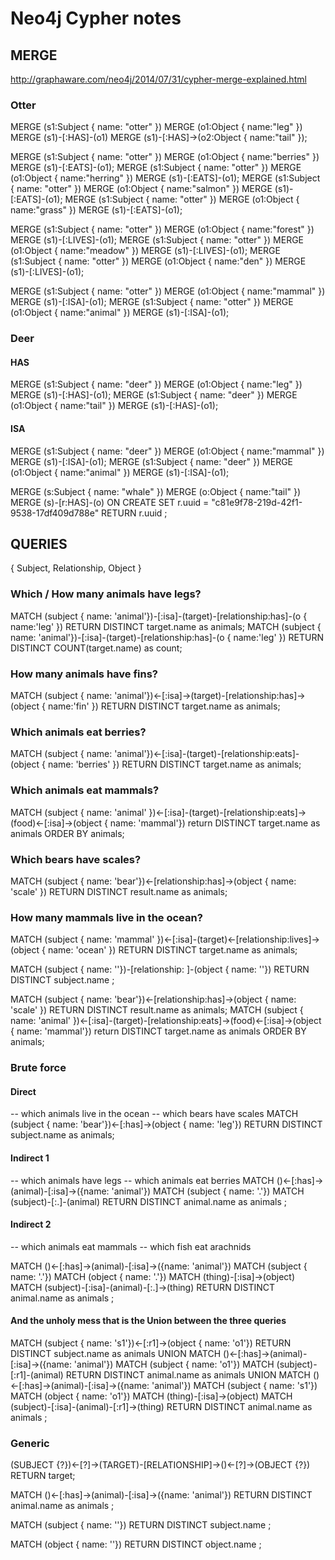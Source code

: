 # Neo4j Cypher notes

## MERGE

http://graphaware.com/neo4j/2014/07/31/cypher-merge-explained.html

### Otter
 MERGE (s1:Subject { name: "otter" }) MERGE (o1:Object { name:"leg" }) MERGE (s1)-[:HAS]-(o1) MERGE (s1)-[:HAS]->(o2:Object { name:"tail" });

 MERGE (s1:Subject { name: "otter" }) MERGE (o1:Object { name:"berries" }) MERGE (s1)-[:EATS]-(o1);
 MERGE (s1:Subject { name: "otter" }) MERGE (o1:Object { name:"herring" }) MERGE (s1)-[:EATS]-(o1);
 MERGE (s1:Subject { name: "otter" }) MERGE (o1:Object { name:"salmon" }) MERGE (s1)-[:EATS]-(o1);
 MERGE (s1:Subject { name: "otter" }) MERGE (o1:Object { name:"grass" }) MERGE (s1)-[:EATS]-(o1);

 MERGE (s1:Subject { name: "otter" }) MERGE (o1:Object { name:"forest" }) MERGE (s1)-[:LIVES]-(o1);
 MERGE (s1:Subject { name: "otter" }) MERGE (o1:Object { name:"meadow" }) MERGE (s1)-[:LIVES]-(o1);
 MERGE (s1:Subject { name: "otter" }) MERGE (o1:Object { name:"den" }) MERGE (s1)-[:LIVES]-(o1);

 MERGE (s1:Subject { name: "otter" }) MERGE (o1:Object { name:"mammal" }) MERGE (s1)-[:ISA]-(o1);
 MERGE (s1:Subject { name: "otter" }) MERGE (o1:Object { name:"animal" }) MERGE (s1)-[:ISA]-(o1);

### Deer
#### HAS
 MERGE (s1:Subject { name: "deer" }) MERGE (o1:Object { name:"leg" }) MERGE (s1)-[:HAS]-(o1);
 MERGE (s1:Subject { name: "deer" }) MERGE (o1:Object { name:"tail" }) MERGE (s1)-[:HAS]-(o1);

#### ISA
 MERGE (s1:Subject { name: "deer" }) MERGE (o1:Object { name:"mammal" }) MERGE (s1)-[:ISA]-(o1);
 MERGE (s1:Subject { name: "deer" }) MERGE (o1:Object { name:"animal" }) MERGE (s1)-[:ISA]-(o1);
 
 
 MERGE (s:Subject { name: "whale" }) 
 MERGE (o:Object { name:"tail" }) 
 MERGE (s)-[r:HAS]-(o)
 ON CREATE SET r.uuid = "c81e9f78-219d-42f1-9538-17df409d788e"
 RETURN r.uuid
 ;
 
## QUERIES

 {
    Subject,
    Relationship,
    Object
 }
 
### Which / How many animals have legs?
 MATCH (subject { name: 'animal'})-[:isa]-(target)-[relationship:has]-(o { name:'leg' }) RETURN DISTINCT target.name as animals;
 MATCH (subject { name: 'animal'})-[:isa]-(target)-[relationship:has]-(o { name:'leg' }) RETURN DISTINCT COUNT(target.name) as count;
 
### How many animals have fins?
 MATCH (subject { name: 'animal'})<-[:isa]->(target)-[relationship:has]->(object { name:'fin' }) RETURN DISTINCT target.name as animals;

### Which animals eat berries?
 MATCH (subject { name: 'animal'})<-[:isa]-(target)-[relationship:eats]-(object { name: 'berries' }) RETURN DISTINCT target.name as animals;
 
### Which animals eat mammals?
 MATCH (subject { name: 'animal' })<-[:isa]-(target)-[relationship:eats]->(food)<-[:isa]->(object { name: 'mammal'}) return DISTINCT target.name as animals ORDER BY animals;
 
### Which bears have scales?
 MATCH (subject { name: 'bear'})<-[relationship:has]->(object { name: 'scale' }) RETURN DISTINCT result.name as animals;
 
### How many mammals live in the ocean?
 MATCH (subject { name: 'mammal' })<-[:isa]-(target)<-[relationship:lives]->(object { name: 'ocean' }) RETURN DISTINCT target.name as animals;

MATCH (subject { name: '<subject>'})-[relationship: <relationship>]-(object { name: '<object>'})
RETURN DISTINCT subject.name
;

MATCH (subject { name: 'bear'})<-[relationship:has]->(object { name: 'scale' }) RETURN DISTINCT result.name as animals;
MATCH (subject { name: 'animal' })<-[:isa]-(target)-[relationship:eats]->(food)<-[:isa]->(object { name: 'mammal'}) return DISTINCT target.name as animals ORDER BY animals;


### Brute force

#### Direct
-- which animals live in the ocean
-- which bears have scales
MATCH (subject { name: 'bear'})<-[:has]->(object { name: 'leg'}) RETURN DISTINCT subject.name as animals;


#### Indirect 1
-- which animals have legs
-- which animals eat berries
MATCH ()<-[:has]->(animal)-[:isa]->({name: 'animal'})
MATCH (subject { name: '.'})
MATCH (subject)-[:.]-(animal)
RETURN DISTINCT animal.name as animals
;

#### Indirect 2
-- which animals eat mammals
-- which fish eat arachnids

MATCH ()<-[:has]->(animal)-[:isa]->({name: 'animal'})
MATCH (subject { name: '.'})
MATCH (object { name: '.'})
MATCH (thing)-[:isa]->(object)
MATCH (subject)-[:isa]-(animal)-[:.]->(thing)
RETURN DISTINCT animal.name as animals
;


#### And the unholy mess that is the Union between the three queries

MATCH (subject { name: 's1'})<-[:r1]->(object { name: 'o1'}) RETURN DISTINCT subject.name as animals
UNION 
MATCH ()<-[:has]->(animal)-[:isa]->({name: 'animal'})
MATCH (subject { name: 'o1'})
MATCH (subject)-[:r1]-(animal)
RETURN DISTINCT animal.name as animals
UNION 
MATCH ()<-[:has]->(animal)-[:isa]->({name: 'animal'})
MATCH (subject { name: 's1'})
MATCH (object { name: 'o1'})
MATCH (thing)-[:isa]->(object)
MATCH (subject)-[:isa]-(animal)-[:r1]->(thing)
RETURN DISTINCT animal.name as animals
;

### Generic
(SUBJECT {?})<-[?]->(TARGET)-[RELATIONSHIP]->()<-[?]->(OBJECT {?}) RETURN target;

MATCH ()<-[:has]->(animal)-[:isa]->({name: 'animal'})
RETURN DISTINCT animal.name as animals
;

MATCH (subject { name: '<subject>'})
RETURN DISTINCT subject.name
;

MATCH (object { name: '<object>'})
RETURN DISTINCT object.name
;

